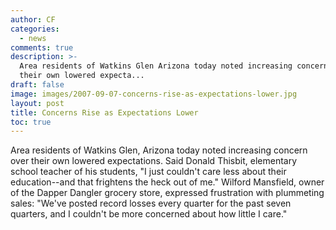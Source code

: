 ```yaml
---
author: CF
categories:
  - news
comments: true
description: >-
  Area residents of Watkins Glen Arizona today noted increasing concern over
  their own lowered expecta...
draft: false
image: images/2007-09-07-concerns-rise-as-expectations-lower.jpg
layout: post
title: Concerns Rise as Expectations Lower
toc: true
---
```

    
Area residents of Watkins Glen, Arizona today noted increasing concern over their own lowered expectations. Said Donald Thisbit, elementary school teacher of his students, "I just couldn't care less about their education--and that frightens the heck out of me." Wilford Mansfield, owner of the Dapper Dangler grocery store, expressed frustration with plummeting sales: "We've posted record losses every quarter for the past seven quarters, and I couldn't be more concerned about how little I care."    
